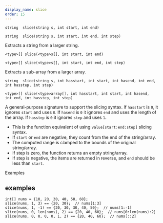 ```yaml
---
display_name: slice
order: 15
---
```

`string  slice(string s, int start, int end)`

`string  slice(string s, int start, int end, int step)`

Extracts a string from a larger string.

`<type>[] slice(<type>s[], int start, int end)`

`<type>[] slice(<type>s[], int start, int end, int step)`

Extracts a sub-array from a larger array.

`string  slice(string s, int hasstart, int start, int hasend, int end, int hasstep, int step)`

`<type>[] slice(<type>array[], int hasstart, int start, int hasend, int end, int hasstep, int step)`

A general-purpose signature to support the slicing syntax. If `hasstart` is `0`, it ignores `start` and uses `0`. If `hasend` is `0` it ignores `end` and uses the length of the array. If `hasstep` is `0` it ignores `step` and uses `1`.

- This is the function equivalent of using `value[start:end:step]` slicing syntax.
- If `start` or `end` are negative, they count from the end of the string/array.
- The computed range is clamped to the bounds of the original string/array.
- If step is zero, the function returns an empty string/array.
- If step is negative, the items are returned in reverse, and `end` should be less than `start`.

Examples

## examples

```vex
int[] nums = {10, 20, 30, 40, 50, 60};
slice(nums, 1, 3) == {20, 30};  // nums[1:3]
slice(nums, 1, -1) == {20, 30, 30, 40, 50};  // nums[1:-1]
slice(nums, 0, len(nums), 2) == {20, 40, 60};  // nums[0:len(nums):2]
slice(nums, 0, 0, 0, 0, 1, 2) == {20, 40, 60};  // nums[::2]

```
